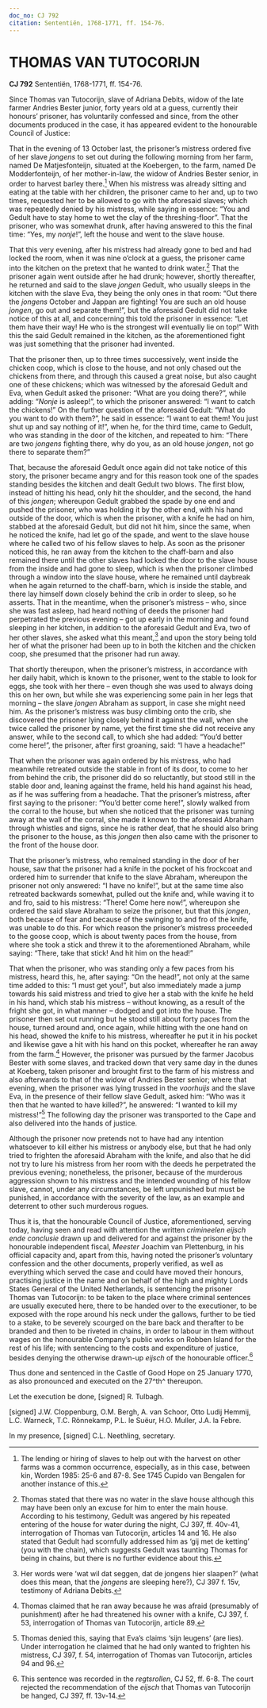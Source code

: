 ```yaml
---
doc_no: CJ 792
citation: Sententiën, 1768-1771, ff. 154-76.
---
```


# THOMAS VAN TUTOCORIJN

**CJ 792** Sententiën, 1768-1771, ff. 154-76.

Since Thomas van Tutocorijn, slave of Adriana Debits, widow of the late farmer Andries Bester junior, forty years old at a guess, currently their honours’ prisoner, has voluntarily confessed and since, from the other documents produced in the case, it has appeared evident to the honourable Council of Justice:

That in the evening of 13 October last, the prisoner’s mistress ordered five of her slave *jongens* to set out during the following morning from her farm, named De Matjesfonteijn, situated at the Koebergen, to the farm, named De Modderfonteijn, of her mother-in-law, the widow of Andries Bester senior, in order to harvest barley there.[^1] When his mistress was already sitting and eating at the table with her children, the prisoner came to her and, up to two times, requested her to be allowed to go with the aforesaid slaves; which was repeatedly denied by his mistress, while saying in essence: “You and Gedult have to stay home to wet the clay of the threshing-floor”. That the prisoner, who was somewhat drunk, after having answered to this the final time: “Yes, my *nonje*!”, left the house and went to the slave house.

That this very evening, after his mistress had already gone to bed and had locked the room, when it was nine o’clock at a guess, the prisoner came into the kitchen on the pretext that he wanted to drink water.[^2] That the prisoner again went outside after he had drunk; however, shortly thereafter, he returned and said to the slave *jongen* Gedult, who usually sleeps in the kitchen with the slave Eva, they being the only ones in that room: “Out there the *jongens* October and Jappan are fighting! You are such an old house *jongen*, go out and separate them!”, but the aforesaid Gedult did not take notice of this at all, and concerning this told the prisoner in essence: “Let them have their way! He who is the strongest will eventually lie on top!” With this the said Gedult remained in the kitchen, as the aforementioned fight was just something that the prisoner had invented.

That the prisoner then, up to three times successively, went inside the chicken coop, which is close to the house, and not only chased out the chickens from there, and through this caused a great noise, but also caught one of these chickens; which was witnessed by the aforesaid Gedult and Eva, when Gedult asked the prisoner: “What are you doing there?”, while adding: “*Nonje* is asleep!”, to which the prisoner answered: “I want to catch the chickens!” On the further question of the aforesaid Gedult: “What do you want to do with them?”, he said in essence: “I want to eat them! You just shut up and say nothing of it!”, when he, for the third time, came to Gedult, who was standing in the door of the kitchen, and repeated to him: “There are two *jongens* fighting there, why do you, as an old house *jongen*, not go there to separate them?”

That, because the aforesaid Gedult once again did not take notice of this story, the prisoner became angry and for this reason took one of the spades standing besides the kitchen and dealt Gedult two blows. The first blow, instead of hitting his head, only hit the shoulder, and the second, the hand of this *jongen*; whereupon Gedult grabbed the spade by one end and pushed the prisoner, who was holding it by the other end, with his hand outside of the door, which is when the prisoner, with a knife he had on him, stabbed at the aforesaid Gedult, but did not hit him, since the same, when he noticed the knife, had let go of the spade, and went to the slave house where he called two of his fellow slaves to help. As soon as the prisoner noticed this, he ran away from the kitchen to the chaff-barn and also remained there until the other slaves had locked the door to the slave house from the inside and had gone to sleep, which is when the prisoner climbed through a window into the slave house, where he remained until daybreak when he again returned to the chaff-barn, which is inside the stable, and there lay himself down closely behind the crib in order to sleep, so he asserts. That in the meantime, when the prisoner’s mistress – who, since she was fast asleep, had heard nothing of deeds the prisoner had perpetrated the previous evening – got up early in the morning and found sleeping in her kitchen, in addition to the aforesaid Gedult and Eva, two of her other slaves, she asked what this meant,[^3] and upon the story being told her of what the prisoner had been up to in both the kitchen and the chicken coop, she presumed that the prisoner had run away.

That shortly thereupon, when the prisoner’s mistress, in accordance with her daily habit, which is known to the prisoner, went to the stable to look for eggs, she took with her there – even though she was used to always doing this on her own, but while she was experiencing some pain in her legs that morning – the slave *jongen* Abraham as support, in case she might need him. As the prisoner’s mistress was busy climbing onto the crib, she discovered the prisoner lying closely behind it against the wall, when she twice called the prisoner by name, yet the first time she did not receive any answer, while to the second call, to which she had added: “You’d better come here!”, the prisoner, after first groaning, said: “I have a headache!”

That when the prisoner was again ordered by his mistress, who had meanwhile retreated outside the stable in front of its door, to come to her from behind the crib, the prisoner did do so reluctantly, but stood still in the stable door and, leaning against the frame, held his hand against his head, as if he was suffering from a headache. That the prisoner’s mistress, after first saying to the prisoner: “You’d better come here!”, slowly walked from the corral to the house, but when she noticed that the prisoner was turning away at the wall of the corral, she made it known to the aforesaid Abraham through whistles and signs, since he is rather deaf, that he should also bring the prisoner to the house, as this *jongen* then also came with the prisoner to the front of the house door.

That the prisoner’s mistress, who remained standing in the door of her house, saw that the prisoner had a knife in the pocket of his frockcoat and ordered him to surrender that knife to the slave Abraham, whereupon the prisoner not only answered: “I have no knife!”, but at the same time also retreated backwards somewhat, pulled out the knife and, while waving it to and fro, said to his mistress: “There! Come here now!”, whereupon she ordered the said slave Abraham to seize the prisoner, but that this *jongen*, both because of fear and because of the swinging to and fro of the knife, was unable to do this. For which reason the prisoner’s mistress proceeded to the goose coop, which is about twenty paces from the house, from where she took a stick and threw it to the aforementioned Abraham, while saying: “There, take that stick! And hit him on the head!”

That when the prisoner, who was standing only a few paces from his mistress, heard this, he, after saying: “On the head!”, not only at the same time added to this: “I must get you!”, but also immediately made a jump towards his said mistress and tried to give her a stab with the knife he held in his hand, which stab his mistress – without knowing, as a result of the fright she got, in what manner – dodged and got into the house. The prisoner then set out running but he stood still about forty paces from the house, turned around and, once again, while hitting with the one hand on his head, showed the knife to his mistress, whereafter he put it in his pocket and likewise gave a hit with his hand on this pocket, whereafter he ran away from the farm.[^4] However, the prisoner was pursued by the farmer Jacobus Bester with some slaves, and tracked down that very same day in the dunes at Koeberg, taken prisoner and brought first to the farm of his mistress and also afterwards to that of the widow of Andries Bester senior; where that evening, when the prisoner was lying trussed in the *voorhuijs* and the slave Eva, in the presence of their fellow slave Gedult, asked him: “Who was it then that he wanted to have killed?”, he answered: “I wanted to kill my mistress!”[^5] The following day the prisoner was transported to the Cape and also delivered into the hands of justice.

Although the prisoner now pretends not to have had any intention whatsoever to kill either his mistress or anybody else, but that he had only tried to frighten the aforesaid Abraham with the knife, and also that he did not try to lure his mistress from her room with the deeds he perpetrated the previous evening; nonetheless, the prisoner, because of the murderous aggression shown to his mistress and the intended wounding of his fellow slave, cannot, under any circumstances, be left unpunished but must be punished, in accordance with the severity of the law, as an example and deterrent to other such murderous rogues.

Thus it is, that the honourable Council of Justice, aforementioned, serving today, having seen and read with attention the written *crimineelen eijsch ende conclusie* drawn up and delivered for and against the prisoner by the honourable independent fiscal, *Meester* Joachim van Plettenburg, in his official capacity and, apart from this, having noted the prisoner’s voluntary confession and the other documents, properly verified, as well as everything which served the case and could have moved their honours, practising justice in the name and on behalf of the high and mighty Lords States General of the United Netherlands, is sentencing the prisoner Thomas van Tutocorijn: to be taken to the place where criminal sentences are usually executed here, there to be handed over to the executioner, to be exposed with the rope around his neck under the gallows, further to be tied to a stake, to be severely scourged on the bare back and therafter to be branded and then to be riveted in chains, in order to labour in them without wages on the honourable Company’s public works on Robben Island for the rest of his life; with sentencing to the costs and expenditure of justice, besides denying the otherwise drawn-up *eijsch* of the honourable officer.[^6]

Thus done and sentenced in the Castle of Good Hope on 25 January 1770, as also pronounced and executed on the 27^th^ thereupon.

Let the execution be done, \[signed\] R. Tulbagh.

\[signed\] J.W. Cloppenburg, O.M. Bergh, A. van Schoor, Otto Ludij Hemmij, L.C. Warneck, T.C. Rönnekamp, P.L. le Suëur, H.O. Muller, J.A. la Febre.

In my presence, \[signed\] C.L. Neethling, secretary.

[^1]: The lending or hiring of slaves to help out with the harvest on other farms was a common occurrence, especially, as in this case, between kin, Worden 1985: 25-6 and 87-8. See 1745 Cupido van Bengalen for another instance of this.

[^2]: Thomas stated that there was no water in the slave house although this may have been only an excuse for him to enter the main house. According to his testimony, Gedult was angered by his repeated entering of the house for water during the night, CJ 397, ff. 40v-41, interrogation of Thomas van Tutocorijn, articles 14 and 16. He also stated that Gedult had scornfully addressed him as ‘gij met de ketting’ (you with the chain), which suggests Gedult was taunting Thomas for being in chains, but there is no further evidence about this.

[^3]: Her words were ‘wat wil dat seggen, dat de jongens hier slaapen?’ (what does this mean, that the *jongens* are sleeping here?), CJ 397 f. 15v, testimony of Adriana Debits.

[^4]: Thomas claimed that he ran away because he was afraid (presumably of punishment) after he had threatened his owner with a knife, CJ 397, f. 53, interrogation of Thomas van Tutocorijn, article 89.

[^5]: Thomas denied this, saying that Eva’s claims ‘sijn leugens’ (are lies). Under interrogation he claimed that he had only wanted to frighten his mistress, CJ 397, f. 54, interrogation of Thomas van Tutocorijn, articles 94 and 96.

[^6]: This sentence was recorded in the *regtsrollen*, CJ 52, ff. 6-8. The court rejected the recommendation of the *eijsch* that Thomas van Tutocorijn be hanged, CJ 397, ff. 13v-14.